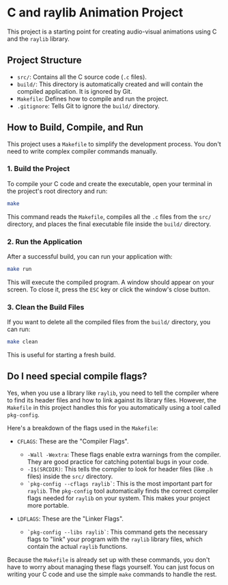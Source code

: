 # C and raylib Animation Project

This project is a starting point for creating audio-visual animations using C and the `raylib` library.

## Project Structure

-   `src/`: Contains all the C source code (`.c` files).
-   `build/`: This directory is automatically created and will contain the compiled application. It is ignored by Git.
-   `Makefile`: Defines how to compile and run the project.
-   `.gitignore`: Tells Git to ignore the `build/` directory.

## How to Build, Compile, and Run

This project uses a `Makefile` to simplify the development process. You don't need to write complex compiler commands manually.

### 1. Build the Project

To compile your C code and create the executable, open your terminal in the project's root directory and run:

```bash
make
```

This command reads the `Makefile`, compiles all the `.c` files from the `src/` directory, and places the final executable file inside the `build/` directory.

### 2. Run the Application

After a successful build, you can run your application with:

```bash
make run
```

This will execute the compiled program. A window should appear on your screen. To close it, press the `ESC` key or click the window's close button.

### 3. Clean the Build Files

If you want to delete all the compiled files from the `build/` directory, you can run:

```bash
make clean
```

This is useful for starting a fresh build.

## Do I need special compile flags?

Yes, when you use a library like `raylib`, you need to tell the compiler where to find its header files and how to link against its library files. However, the `Makefile` in this project handles this for you automatically using a tool called `pkg-config`.

Here's a breakdown of the flags used in the `Makefile`:

-   `CFLAGS`: These are the "Compiler Flags".
    -   `-Wall -Wextra`: These flags enable extra warnings from the compiler. They are good practice for catching potential bugs in your code.
    -   `-I$(SRCDIR)`: This tells the compiler to look for header files (like `.h` files) inside the `src/` directory.
    -   `` `pkg-config --cflags raylib` ``: This is the most important part for `raylib`. The `pkg-config` tool automatically finds the correct compiler flags needed for `raylib` on your system. This makes your project more portable.

-   `LDFLAGS`: These are the "Linker Flags".
    -   `` `pkg-config --libs raylib` ``: This command gets the necessary flags to "link" your program with the `raylib` library files, which contain the actual `raylib` functions.

Because the `Makefile` is already set up with these commands, you don't have to worry about managing these flags yourself. You can just focus on writing your C code and use the simple `make` commands to handle the rest.
